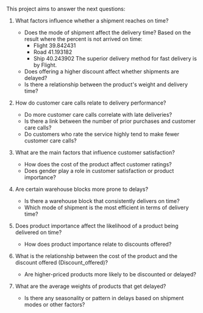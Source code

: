 This project aims to answer the next questions:

1. What factors influence whether a shipment reaches on time?

   - Does the mode of shipment affect the delivery time?
     Based on the result where the percent is not arrived on time:
     - Flight 39.842431
     - Road 41.193182
     - Ship 40.243902
       The superior delivery method for fast delivery is by Flight.
   - Does offering a higher discount affect whether shipments are delayed?
   - Is there a relationship between the product's weight and delivery time?

2. How do customer care calls relate to delivery performance?

   - Do more customer care calls correlate with late deliveries?
   - Is there a link between the number of prior purchases and customer care calls?
   - Do customers who rate the service highly tend to make fewer customer care calls?

3. What are the main factors that influence customer satisfaction?

   - How does the cost of the product affect customer ratings?
   - Does gender play a role in customer satisfaction or product importance?

4. Are certain warehouse blocks more prone to delays?

   - Is there a warehouse block that consistently delivers on time?
   - Which mode of shipment is the most efficient in terms of delivery time?

5. Does product importance affect the likelihood of a product being delivered on time?

   - How does product importance relate to discounts offered?

6. What is the relationship between the cost of the product and the discount offered (Discount_offered)?

   - Are higher-priced products more likely to be discounted or delayed?

7. What are the average weights of products that get delayed?
   - Is there any seasonality or pattern in delays based on shipment modes or other factors?
